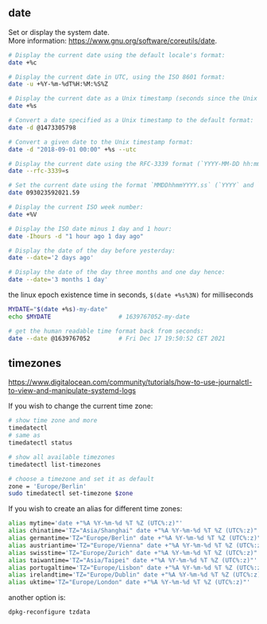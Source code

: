 ## date

Set or display the system date.  
More information: https://www.gnu.org/software/coreutils/date.  
```bash
# Display the current date using the default locale's format:
date +%c

# Display the current date in UTC, using the ISO 8601 format:
date -u +%Y-%m-%dT%H:%M:%S%Z

# Display the current date as a Unix timestamp (seconds since the Unix epoch):
date +%s

# Convert a date specified as a Unix timestamp to the default format:
date -d @1473305798

# Convert a given date to the Unix timestamp format:
date -d "2018-09-01 00:00" +%s --utc

# Display the current date using the RFC-3339 format (`YYYY-MM-DD hh:mm:ss TZ`):
date --rfc-3339=s

# Set the current date using the format `MMDDhhmmYYYY.ss` (`YYYY` and `.ss` are optional):
date 093023592021.59

# Display the current ISO week number:
date +%V

# Display the ISO date minus 1 day and 1 hour:
date -Ihours -d "1 hour ago 1 day ago"

# Display the date of the day before yesterday:
date --date='2 days ago'

# Display the date of the day three months and one day hence:
date --date='3 months 1 day'
```

the linux epoch existence time in seconds, `$(date +%s%3N)` for milliseconds
```bash
MYDATE="$(date +%s)-my-date"
echo $MYDATE                   # 1639767052-my-date

# get the human readable time format back from seconds:
date --date @1639767052        # Fri Dec 17 19:50:52 CET 2021
```

## timezones

https://www.digitalocean.com/community/tutorials/how-to-use-journalctl-to-view-and-manipulate-systemd-logs

If you wish to change the current time zone:
```bash
# show time zone and more
timedatectl
# same as
timedatectl status

# show all available timezones
timedatectl list-timezones

# choose a timezone and set it as default
zone = 'Europe/Berlin'
sudo timedatectl set-timezone $zone
```

If you wish to create an alias for different time zones:
```bash
alias mytime='date +"%A %Y-%m-%d %T %Z (UTC%:z)"'
alias chinatime='TZ="Asia/Shanghai" date +"%A %Y-%m-%d %T %Z (UTC%:z)"'
alias germantime='TZ="Europe/Berlin" date +"%A %Y-%m-%d %T %Z (UTC%:z)"'
alias austriantime='TZ="Europe/Vienna" date +"%A %Y-%m-%d %T %Z (UTC%:z)"'
alias swisstime='TZ="Europe/Zurich" date +"%A %Y-%m-%d %T %Z (UTC%:z)"'
alias taiwantime='TZ="Asia/Taipei" date +"%A %Y-%m-%d %T %Z (UTC%:z)"'
alias portugaltime='TZ="Europe/Lisbon" date +"%A %Y-%m-%d %T %Z (UTC%:z)"'
alias irelandtime='TZ="Europe/Dublin" date +"%A %Y-%m-%d %T %Z (UTC%:z)"'
alias uktime='TZ="Europe/London" date +"%A %Y-%m-%d %T %Z (UTC%:z)"'
```

another option is:
```bash
dpkg-reconfigure tzdata
```

